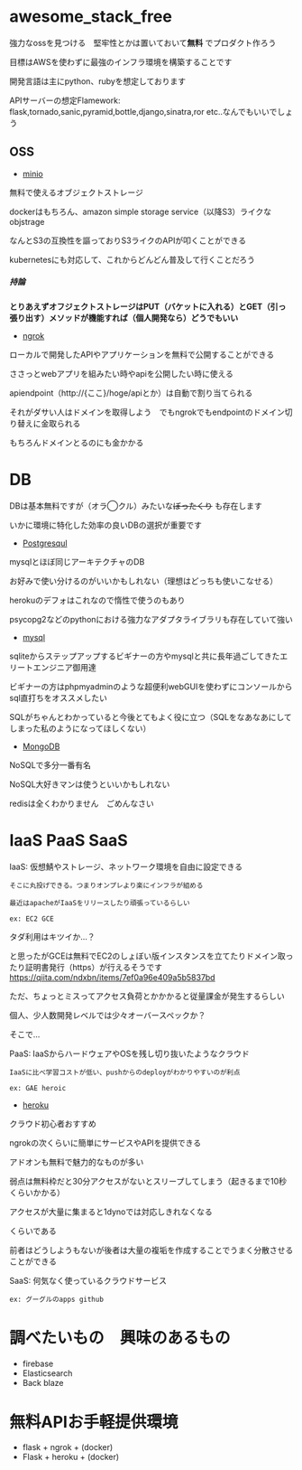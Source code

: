 # awesome_stack_free
強力なossを見つける　堅牢性とかは置いておいて**無料** でプロダクト作ろう

目標はAWSを使わずに最強のインフラ環境を構築することです

開発言語は主にpython、rubyを想定しております

APIサーバーの想定Flamework: flask,tornado,sanic,pyramid,bottle,django,sinatra,ror etc..なんでもいいでしょう





## OSS

* [minio](https://www.minio.io/)




無料で使えるオブジェクトストレージ  

dockerはもちろん、amazon simple storage service（以降S3）ライクなobjstrage

なんとS3の互換性を謳っておりS3ライクのAPIが叩くことができる

kubernetesにも対応して、これからどんどん普及して行くことだろう

##### 持論

**とりあえずオフジェクトストレージはPUT（バケットに入れる）とGET（引っ張り出す）メソッドが機能すれば（個人開発なら）どうでもいい**



* [ngrok](https://ngrok.com/)



ローカルで開発したAPIやアプリケーションを無料で公開することができる

ささっとwebアプリを組みたい時やapiを公開したい時に使える

apiendpoint（http://{ここ}/hoge/apiとか）は自動で割り当てられる

それがダサい人はドメインを取得しよう　でもngrokでもendpointのドメイン切り替えに金取られる

もちろんドメインとるのにも金かかる



# DB

DBは基本無料ですが（オラ◯クル）みたいな~~ぼったくり~~ も存在します

いかに環境に特化した効率の良いDBの選択が重要です

* [Postgresqul](https://www.postgresql.jp/)



mysqlとほぼ同じアーキテクチャのDB

お好みで使い分けるのがいいかもしれない（理想はどっちも使いこなせる）

herokuのデフォはこれなので惰性で使うのもあり

psycopg2などのpythonにおける強力なアダプタライブラリも存在していて強い



* [mysql](https://www.mysql.com/jp/)



sqliteからステップアップするビギナーの方やmysqlと共に長年過ごしてきたエリートエンジニア御用達

ビギナーの方はphpmyadminのような超便利webGUIを使わずにコンソールからsql直打ちをオススメしたい

SQLがちゃんとわかっていると今後とてもよく役に立つ（SQLをなあなあにしてしまった私のようになってほしくない）



* [MongoDB](https://www.mongodb.com/)



NoSQLで多分一番有名

NoSQL大好きマンは使うといいかもしれない

redisは全くわかりません　ごめんなさい



# IaaS PaaS SaaS

IaaS: 仮想鯖やストレージ、ネットワーク環境を自由に設定できる

	そこに丸投げできる。つまりオンプレより楽にインフラが組める

	最近はapacheがIaaSをリリースしたり頑張っているらしい

	ex: EC2 GCE



タダ利用はキツイか…？

と思ったがGCEは無料でEC2のしょぼい版インスタンスを立てたりドメイン取ったり証明書発行（https）が行えるそうです　https://qiita.com/ndxbn/items/7ef0a96e409a5b5837bd

ただ、ちょっとミスってアクセス負荷とかかかると従量課金が発生するらしい



個人、少人数開発レベルでは少々オーバースペックか？

そこで…



PaaS: IaaSからハードウェアやOSを残し切り抜いたようなクラウド

	IaaSに比べ学習コストが低い、pushからのdeployがわかりやすいのが利点

	ex: GAE heroic



* [heroku](https://jp.heroku.com/)



クラウド初心者おすすめ

ngrokの次くらいに簡単にサービスやAPIを提供できる

アドオンも無料で魅力的なものが多い

弱点は無料枠だと30分アクセスがないとスリープしてしまう（起きるまで10秒くらいかかる）

アクセスが大量に集まると1dynoでは対応しきれなくなる

くらいである

前者はどうしようもないが後者は大量の複垢を作成することでうまく分散させることができる





SaaS: 何気なく使っているクラウドサービス

	ex: グーグルのapps github







# 調べたいもの　興味のあるもの

* firebase
* Elasticsearch
* Back blaze



# 無料APIお手軽提供環境

* flask + ngrok + (docker)
* Flask + heroku + (docker)

